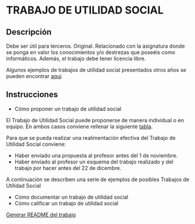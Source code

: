 # TRABAJO DE UTILIDAD SOCIAL

## Descripción

Debe ser útil para terceros.
Original.
Relacionado con la asignatura donde se ponga en valor los conocimientos y/o destrezas que poseéis como informáticos.
Además, el trabajo debe tener licencia libre.

Algunos ejemplos de trabajos de utilidad social presentados otros años se pueden encontrar [aquí](http://wikis.fdi.ucm.es/ELP/Trabajos_ELP
).


## Instrucciones

- Cómo proponer un trabajo de utilidad social

El Trabajo de Utilidad Social puede proponerse de manera individual o en equipo. En ambos casos conviene rellenar la siguiente [tabla](/tusfolder/tabla.md).

Para que se pueda realizar una realimentación efectiva del Trabajo de Utilidad Social conviene:

  - Haber enviado una propuesta al profesor antes del 1 de noviembre.
  - Haber enviado al profesor un esquema del trabajo realizado y del trabajo por hacer antes del 22 de dicembre.
  
 A continuación se describen una serie de ejemplos de posibles Trabajos de Utilidad Social
 

- Cómo documentar un trabajo de utilidad social
- Cómo calificar un trabajo de utilidad social

[Generar README del trabajo](howto_readme.md)

